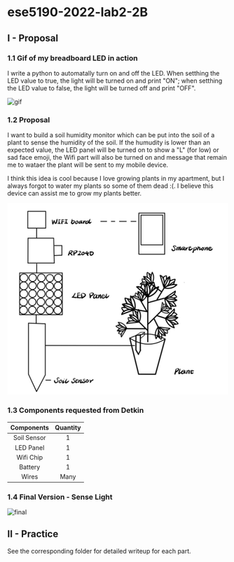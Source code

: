 # ese5190-2022-lab2-2B

## I - Proposal

### 1.1 Gif of my breadboard LED in action

I write a python to automatally turn on and off the LED. When setthing the LED value to true, the light will be turned on and print "ON"; when setthing the LED value to false, the light will be turned off and print "OFF".

<img src="./Images/led.gif" alt="gif" width="600"/>

### 1.2 Proposal
I want to build a soil humidity monitor which can be put into the soil of a plant to sense the humidity of the soil. If the humudity is lower than an expected value, the LED panel will be turned on to show a "L" (for low) or sad face emoji, the Wifi part will also be turned on and message that remain me to wataer the plant will be sent to my mobile device.

I think this idea is cool because I love growing plants in my apartment, but I always forgot to water my plants so some of them dead :(.  I believe this device can assist me to grow my plants better.

<img src="./Images/design.jpg" alt="design" width="600"/>

### 1.3 Components requested from Detkin
Components | Quantity
:---: | :---:
Soil Sensor | 1
LED Panel | 1
Wifi Chip | 1
Battery | 1
Wires | Many

### 1.4 Final Version - Sense Light

<img src="./Images/sense_light.gif" alt="final" width="600"/>

## II - Practice

See the corresponding folder for detailed writeup for each part.
